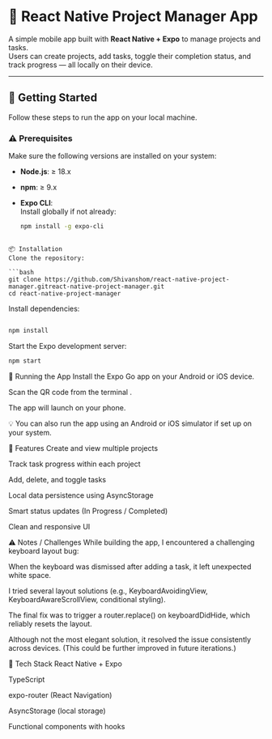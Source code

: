 # 📱 React Native Project Manager App

A simple mobile app built with **React Native + Expo** to manage projects and tasks.  
Users can create projects, add tasks, toggle their completion status, and track progress — all locally on their device.

---

## 🚀 Getting Started

Follow these steps to run the app on your local machine.

### ⚠️ Prerequisites

Make sure the following versions are installed on your system:

- **Node.js**: ≥ 18.x
- **npm**: ≥ 9.x
- **Expo CLI**:  
  Install globally if not already:

  ```bash
  npm install -g expo-cli
```

📦 Installation
Clone the repository:

```bash
git clone https://github.com/Shivanshom/react-native-project-manager.gitreact-native-project-manager.git
cd react-native-project-manager
```

Install dependencies:

```bash

npm install
```
Start the Expo development server:
```bash
npm start
```

📱 Running the App
Install the Expo Go app on your Android or iOS device.

Scan the QR code from the terminal .

The app will launch on your phone.

💡 You can also run the app using an Android or iOS simulator if set up on your system.

🧠 Features
Create and view multiple projects

Track task progress within each project

Add, delete, and toggle tasks

Local data persistence using AsyncStorage

Smart status updates (In Progress / Completed)

Clean and responsive UI

⚠️ Notes / Challenges
While building the app, I encountered a challenging keyboard layout bug:

When the keyboard was dismissed after adding a task, it left unexpected white space.

I tried several layout solutions (e.g., KeyboardAvoidingView, KeyboardAwareScrollView, conditional styling).

The final fix was to trigger a router.replace() on keyboardDidHide, which reliably resets the layout.

Although not the most elegant solution, it resolved the issue consistently across devices.
(This could be further improved in future iterations.)

📂 Tech Stack
React Native + Expo

TypeScript

expo-router (React Navigation)

AsyncStorage (local storage)

Functional components with hooks